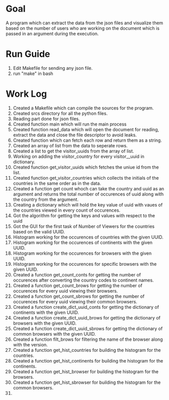 # Goal

A program which can extract the data from the json files and visualize them based on the number of users who are working on the document which is passed in an argument during the execution.

# Run Guide

1. Edit Makefile for sending any json file.
2. run "make" in bash

# Work Log

1. Created a Makefile which can compile the sources for the program.
2. Created srcs directory for all the python files.
3. Reading part done for json files.
4. Created function main which will run the main process
5. Created function read_data which will open the document for reading, extract the data and close the file descriptor to avoid leaks.
6. Created function which can fetch each row and return them as a string.
7. Created an array of list from the data to seperate rows.
8. Created a list to get the visitor_uuids from the array of list.
9. Working on adding the visitor_country for every visitor__uuid in dictionary.
10. Created function get_visitor_uuids which fetches the uniue id from the list.
11. Created function get_visitor_countries which collects the initials of the countries in the same order as in the data.
12. Created a function get count whoch can take the country and uuid as an argument and returns the total number of occurences of uuid along with the country from the argument.
13. Creating a dictionary which will hold the key value of uuid with vaues of the countries viewed in every count of occurences.
14. Got the algorithm for getting the keys and values with respect to the uuid
15. Got the GUI for the first task of Number of Viewers for the countries based on the valid UUID.
16. Histogram working for the occurences of countries with the given UUID.
17. Histogram working for the occurences of continents with the given UUID.
18. Histogram working for the occurences for browsers with the given UUID.
19. Histogram working for the occurences for specific browsers with the given UUID.
20. Created a function get_count_conts for getting the number of occurences after converting the country codes to continent names.
21. Created a function get_count_brows for getting the number of occurences for every uuid viewing their browsers.
22. Created a function get_count_sbrows for getting the number of occurences for every uuid viewing their common browsers.
23. Created a function create_dict_uuid_conts for getting the dictionary of continents with the given UUID.
24. Created a function create_dict_uuid_brows for getting the dictionary of browsers with the given UUID.
25. Created a function create_dict_uuid_sbrows for getting the dictionary of common browsers with the given UUID.
26. Created a function filt_brows for filtering the name of the browser along with the version.
27. Created a function get_hist_countries for building the histogram for the countries.
28. Created a function get_hist_continents for building the histogram for the continents.
29. Created a function get_hist_browser for building the histogram for the browsers.
30. Created a function get_hist_sbrowser for building the histogram for the common browsers.
31. 